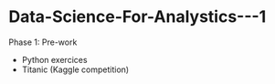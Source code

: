 # Data-Science-For-Analystics---1
Phase 1: Pre-work

   - Python exercices
   - Titanic (Kaggle competition)
